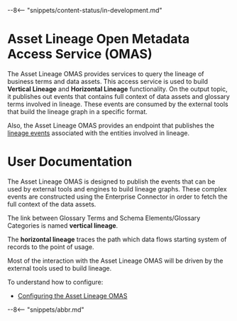 <!-- SPDX-License-Identifier: CC-BY-4.0 -->
<!-- Copyright Contributors to the Egeria project. -->

--8<-- "snippets/content-status/in-development.md"

# Asset Lineage Open Metadata Access Service (OMAS)

The Asset Lineage OMAS provides services to query the lineage of business terms and data assets.
This access service is used to build **Vertical Lineage** and **Horizontal Lineage** functionality.
On the output topic, it publishes out events that contains full context of data assets and glossary terms involved in lineage.
These events are consumed by the external tools that build the lineage graph in a specific format.

Also, the Asset Lineage OMAS provides an endpoint that publishes the [lineage events](asset-lineage-api/docs/events/lineage-event.md)
associated with the entities involved in lineage.

# User Documentation

The Asset Lineage OMAS is designed to publish the events that can be used by external tools and engines to build lineage graphs.
These complex events are constructed using the Enterprise Connector in order to fetch the full context of the data assets. 

The link between Glossary Terms and Schema Elements/Glossary Categories is named **vertical lineage**.

The **horizontal lineage** traces the path which data flows starting system of records to the point of usage.

Most of the interaction with the Asset Lineage OMAS will be driven by the external tools used to build lineage.

To understand how to configure:

* [Configuring the Asset Lineage OMAS](/egeria-docs/guide/admin/configuring-an-open-lineage-server.md)


--8<-- "snippets/abbr.md"
